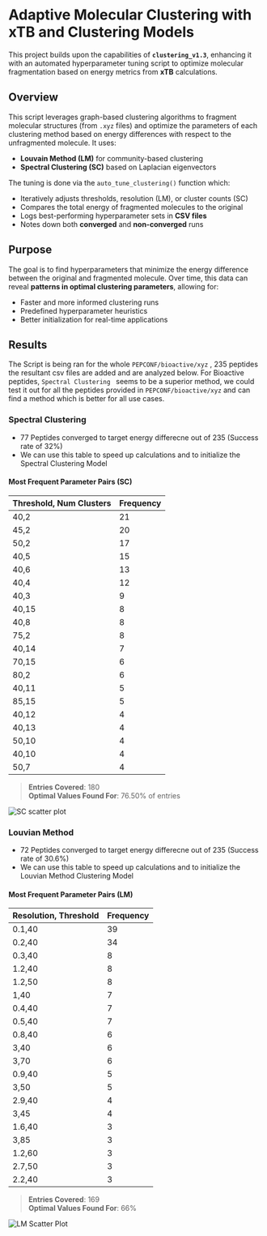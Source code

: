 # Adaptive Molecular Clustering with xTB and Clustering Models

This project builds upon the capabilities of **`clustering_v1.3`**, enhancing it with an automated hyperparameter tuning script to optimize molecular fragmentation based on energy metrics from **xTB** calculations.

## Overview

This script leverages graph-based clustering algorithms to fragment molecular structures (from `.xyz` files) and optimize the parameters of each clustering method based on energy differences with respect to the unfragmented molecule. It uses:

- **Louvain Method (LM)** for community-based clustering
- **Spectral Clustering (SC)** based on Laplacian eigenvectors

The tuning is done via the `auto_tune_clustering()` function which:
- Iteratively adjusts thresholds, resolution (LM), or cluster counts (SC)
- Compares the total energy of fragmented molecules to the original
- Logs best-performing hyperparameter sets in **CSV files**
- Notes down both **converged** and **non-converged** runs

## Purpose

The goal is to find hyperparameters that minimize the energy difference between the original and fragmented molecule. Over time, this data can reveal **patterns in optimal clustering parameters**, allowing for:
- Faster and more informed clustering runs
- Predefined hyperparameter heuristics
- Better initialization for real-time applications

##  Results 

The Script is being ran for the whole `PEPCONF/bioactive/xyz` , 235 peptides the resultant csv files are added and are analyzed below.
For Bioactive peptides, `Spectral Clustering ` seems to be a superior method, we could test it out for all the peptides provided in `PEPCONF/bioactive/xyz` and can find a method which is better for all use cases. 

### Spectral Clustering 

-  77 Peptides converged to target energy differecne out of 235 (Success rate of 32%)
-  We can use this table to speed up calculations and to initialize the Spectral Clustering Model
 
 #### Most Frequent Parameter Pairs (SC)

| Threshold, Num Clusters   | Frequency |
|---------|-----------|
| 40,2    | 21        |
| 45,2    | 20        |
| 50,2    | 17        |
| 40,5    | 15        |
| 40,6    | 13        |
| 40,4    | 12        |
| 40,3    | 9         |
| 40,15   | 8         |
| 40,8    | 8         |
| 75,2    | 8         |
| 40,14   | 7         |
| 70,15   | 6         |
| 80,2    | 6         |
| 40,11   | 5         |
| 85,15   | 5         |
| 40,12   | 4         |
| 40,13   | 4         |
| 50,10   | 4         |
| 40,10   | 4         |
| 50,7    | 4         |

>  **Entries Covered**: 180  
>  **Optimal Values Found For**: 76.50% of entries

![SC scatter plot ](https://github.com/user-attachments/assets/16a5a89c-2478-47ee-b2dd-d2fb262b02b1)


 ### Louvian Method 

-  72 Peptides converged to target energy differecne out of 235 (Success rate of 30.6%)
-  We can use this table to speed up calculations and to initialize the Louvian Method Clustering Model
 
 #### Most Frequent Parameter Pairs (LM)

| Resolution, Threshold | Frequency |
|------------|-----------|
| 0.1,40     | 39        |
| 0.2,40     | 34        |
| 0.3,40     | 8         |
| 1.2,40     | 8         |
| 1.2,50     | 8         |
| 1,40       | 7         |
| 0.4,40     | 7         |
| 0.5,40     | 7         |
| 0.8,40     | 6         |
| 3,40       | 6         |
| 3,70       | 6         |
| 0.9,40     | 5         |
| 3,50       | 5         |
| 2.9,40     | 4         |
| 3,45       | 4         |
| 1.6,40     | 3         |
| 3,85       | 3         |
| 1.2,60     | 3         |
| 2.7,50     | 3         |
| 2.2,40     | 3         |

> **Entries Covered**: 169  
> **Optimal Values Found For**: 66%

![LM Scatter Plot ](https://github.com/user-attachments/assets/80689025-b30a-4e59-b04d-49517afbeff0)


 
